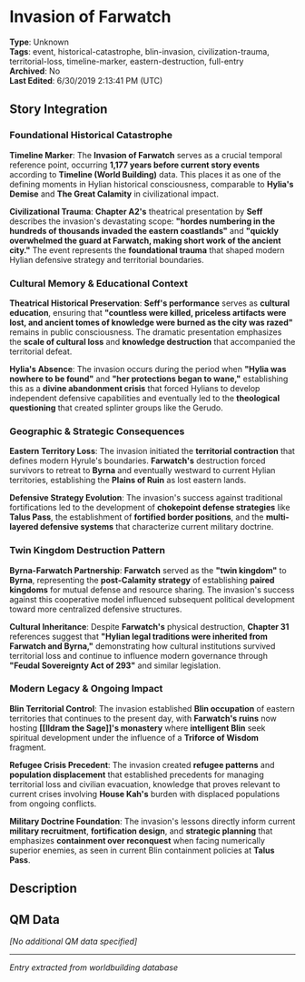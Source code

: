 # Invasion of Farwatch

**Type**: Unknown  
**Tags**: event, historical-catastrophe, blin-invasion, civilization-trauma, territorial-loss, timeline-marker, eastern-destruction, full-entry  
**Archived**: No  
**Last Edited**: 6/30/2019 2:13:41 PM (UTC)

## Story Integration

### Foundational Historical Catastrophe
**Timeline Marker**: The **Invasion of Farwatch** serves as a crucial temporal reference point, occurring **1,177 years before current story events** according to **Timeline (World Building)** data. This places it as one of the defining moments in Hylian historical consciousness, comparable to **Hylia's Demise** and **The Great Calamity** in civilizational impact.

**Civilizational Trauma**: **Chapter A2's** theatrical presentation by **Seff** describes the invasion's devastating scope: **"hordes numbering in the hundreds of thousands invaded the eastern coastlands"** and **"quickly overwhelmed the guard at Farwatch, making short work of the ancient city."** The event represents the **foundational trauma** that shaped modern Hylian defensive strategy and territorial boundaries.

### Cultural Memory & Educational Context
**Theatrical Historical Preservation**: **Seff's performance** serves as **cultural education**, ensuring that **"countless were killed, priceless artifacts were lost, and ancient tomes of knowledge were burned as the city was razed"** remains in public consciousness. The dramatic presentation emphasizes the **scale of cultural loss** and **knowledge destruction** that accompanied the territorial defeat.

**Hylia's Absence**: The invasion occurs during the period when **"Hylia was nowhere to be found"** and **"her protections began to wane,"** establishing this as a **divine abandonment crisis** that forced Hylians to develop independent defensive capabilities and eventually led to the **theological questioning** that created splinter groups like the Gerudo.

### Geographic & Strategic Consequences
**Eastern Territory Loss**: The invasion initiated the **territorial contraction** that defines modern Hyrule's boundaries. **Farwatch's** destruction forced survivors to retreat to **Byrna** and eventually westward to current Hylian territories, establishing the **Plains of Ruin** as lost eastern lands.

**Defensive Strategy Evolution**: The invasion's success against traditional fortifications led to the development of **chokepoint defense strategies** like **Talus Pass**, the establishment of **fortified border positions**, and the **multi-layered defensive systems** that characterize current military doctrine.

### Twin Kingdom Destruction Pattern
**Byrna-Farwatch Partnership**: **Farwatch** served as the **"twin kingdom"** to **Byrna**, representing the **post-Calamity strategy** of establishing **paired kingdoms** for mutual defense and resource sharing. The invasion's success against this cooperative model influenced subsequent political development toward more centralized defensive structures.

**Cultural Inheritance**: Despite **Farwatch's** physical destruction, **Chapter 31** references suggest that **"Hylian legal traditions were inherited from Farwatch and Byrna,"** demonstrating how cultural institutions survived territorial loss and continue to influence modern governance through **"Feudal Sovereignty Act of 293"** and similar legislation.

### Modern Legacy & Ongoing Impact
**Blin Territorial Control**: The invasion established **Blin occupation** of eastern territories that continues to the present day, with **Farwatch's ruins** now hosting **[[Ildram the Sage]]'s monastery** where **intelligent Blin** seek spiritual development under the influence of a **Triforce of Wisdom** fragment.

**Refugee Crisis Precedent**: The invasion created **refugee patterns** and **population displacement** that established precedents for managing territorial loss and civilian evacuation, knowledge that proves relevant to current crises involving **House Kah's** burden with displaced populations from ongoing conflicts.

**Military Doctrine Foundation**: The invasion's lessons directly inform current **military recruitment**, **fortification design**, and **strategic planning** that emphasizes **containment over reconquest** when facing numerically superior enemies, as seen in current Blin containment policies at **Talus Pass**.

## Description

## QM Data
*[No additional QM data specified]*

---
*Entry extracted from worldbuilding database*
